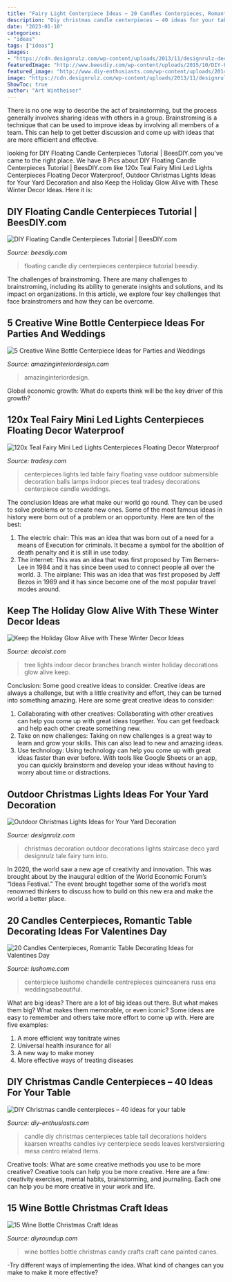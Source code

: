 ```yaml
---
title: "Fairy Light Centerpiece Ideas ~ 20 Candles Centerpieces, Romantic Table Decorating Ideas For Valentines Day"
description: "Diy christmas candle centerpieces – 40 ideas for your table"
date: "2023-01-10"
categories:
- "ideas"
tags: ["ideas"]
images:
- "https://cdn.designrulz.com/wp-content/uploads/2013/11/designrulz-deco-christmas-11.jpg"
featuredImage: "http://www.beesdiy.com/wp-content/uploads/2015/10/DIY-Floating-Candle-Centerpiece-tutorial6.jpg"
featured_image: "http://www.diy-enthusiasts.com/wp-content/uploads/2014/10/tall-candle-holders-ivy-leaves-seeds-wreaths.jpg"
image: "https://cdn.designrulz.com/wp-content/uploads/2013/11/designrulz-deco-christmas-11.jpg"
ShowToc: true
author: "Art Wintheiser"
---
```



There is no one way to describe the act of brainstorming, but the process generally involves sharing ideas with others in a group. Brainstroming is a technique that can be used to improve ideas by involving all members of a team. This can help to get better discussion and come up with ideas that are more efficient and effective.

	

		
looking for DIY Floating Candle Centerpieces Tutorial | BeesDIY.com you've came to the right place. We have 8 Pics about DIY Floating Candle Centerpieces Tutorial | BeesDIY.com like 120x Teal Fairy Mini Led Lights Centerpieces Floating Decor Waterproof, Outdoor Christmas Lights Ideas for Your Yard Decoration and also Keep the Holiday Glow Alive with These Winter Decor Ideas. Here it is:
		
    
## DIY Floating Candle Centerpieces Tutorial | BeesDIY.com

<img loading=lazy src="http://www.beesdiy.com/wp-content/uploads/2015/10/DIY-Floating-Candle-Centerpiece-tutorial6.jpg" onerror="this.onerror=null;this.src='https://tse1.mm.bing.net/th?id=OIP.W20JrCtUE6nzqF-P2dqf7QHaJ4&amp;pid=15.1';" alt="DIY Floating Candle Centerpieces Tutorial | BeesDIY.com">

_Source: beesdiy.com_

>floating candle diy centerpieces centerpiece tutorial beesdiy. 

	

The challenges of brainstroming.
There are many challenges to brainstroming, including its ability to generate insights and solutions, and its impact on organizations. In this article, we explore four key challenges that face brainstromers and how they can be overcome.

    
## 5 Creative Wine Bottle Centerpiece Ideas For Parties And Weddings

<img loading=lazy src="https://www.amazinginteriordesign.com/wp-content/uploads/2014/02/432.jpg" onerror="this.onerror=null;this.src='https://tse1.mm.bing.net/th?id=OIP.AExF5Zy72FeyNo9TbSDv2wHaSV&amp;pid=15.1';" alt="5 Creative Wine Bottle Centerpiece Ideas for Parties and Weddings">

_Source: amazinginteriordesign.com_

>amazinginteriordesign. 

	

Global economic growth: What do experts think will be the key driver of this growth?
 

    
## 120x Teal Fairy Mini Led Lights Centerpieces Floating Decor Waterproof

<img loading=lazy src="https://item4.tradesy.com/r/db4a7fc7f77bf24adb696719dbada6d6/720/960/weddings/other/075-diameter/120x-teal-fairy-mini-led-lights-centerpieces-floating-decor-waterproof-778838.jpg" onerror="this.onerror=null;this.src='https://tse4.mm.bing.net/th?id=OIP.-6cPV0JI1q0v6TtPGA_hVQHaJ4&amp;pid=15.1';" alt="120x Teal Fairy Mini Led Lights Centerpieces Floating Decor Waterproof">

_Source: tradesy.com_

>centerpieces lights led table fairy floating vase outdoor submersible decoration balls lamps indoor pieces teal tradesy decorations centerpiece candle weddings. 

	

The conclusion
Ideas are what make our world go round. They can be used to solve problems or to create new ones. Some of the most famous ideas in history were born out of a problem or an opportunity. Here are ten of the best:
1. The electric chair: This was an idea that was born out of a need for a means of Execution for criminals. It became a symbol for the abolition of death penalty and it is still in use today.
2. The internet: This was an idea that was first proposed by Tim Berners-Lee in 1984 and it has since been used to connect people all over the world. 3. The airplane: This was an idea that was first proposed by Jeff Bezos in 1989 and it has since become one of the most popular travel modes around. 
    
## Keep The Holiday Glow Alive With These Winter Decor Ideas

<img loading=lazy src="http://cdn.decoist.com/wp-content/uploads/2015/01/Indoor-tree-branch-with-lights.jpg" onerror="this.onerror=null;this.src='https://tse3.mm.bing.net/th?id=OIP.N46QXk6rG9X87We15XuJaQHaLH&amp;pid=15.1';" alt="Keep the Holiday Glow Alive with These Winter Decor Ideas">

_Source: decoist.com_

>tree lights indoor decor branches branch winter holiday decorations glow alive keep. 

	

Conclusion: Some good creative ideas to consider.
Creative ideas are always a challenge, but with a little creativity and effort, they can be turned into something amazing. Here are some great creative ideas to consider: 
1. Collaborating with other creatives: Collaborating with other creatives can help you come up with great ideas together. You can get feedback and help each other create something new. 
2. Take on new challenges: Taking on new challenges is a great way to learn and grow your skills. This can also lead to new and amazing ideas. 
3. Use technology: Using technology can help you come up with great ideas faster than ever before. With tools like Google Sheets or an app, you can quickly brainstorm and develop your ideas without having to worry about time or distractions.

    
## Outdoor Christmas Lights Ideas For Your Yard Decoration

<img loading=lazy src="https://cdn.designrulz.com/wp-content/uploads/2013/11/designrulz-deco-christmas-11.jpg" onerror="this.onerror=null;this.src='https://tse2.mm.bing.net/th?id=OIP.vP5mD_vqcMGV-L-SYytLawHaLH&amp;pid=15.1';" alt="Outdoor Christmas Lights Ideas for Your Yard Decoration">

_Source: designrulz.com_

>christmas decoration outdoor decorations lights staircase deco yard designrulz tale fairy turn into. 

	

In 2020, the world saw a new age of creativity and innovation. This was brought about by the inaugural edition of the World Economic Forum’s “Ideas Festival.” The event brought together some of the world’s most renowned thinkers to discuss how to build on this new era and make the world a better place.

    
## 20 Candles Centerpieces, Romantic Table Decorating Ideas For Valentines Day

<img loading=lazy src="https://www.lushome.com/wp-content/uploads/2012/01/candles-centerpiece-table-decorating-ideas-valentines-day-15.jpg" onerror="this.onerror=null;this.src='https://tse4.mm.bing.net/th?id=OIP.raOeiHFt8HISOImLNJbzuAAAAA&amp;pid=15.1';" alt="20 Candles Centerpieces, Romantic Table Decorating Ideas for Valentines Day">

_Source: lushome.com_

>centerpiece lushome chandelle centrepieces quinceanera russ ena weddingsabeautiful. 

	

What are big ideas?
There are a lot of big ideas out there. But what makes them big? What makes them memorable, or even iconic? Some ideas are easy to remember and others take more effort to come up with. Here are five examples: 
1. A more efficient way tonitrate wines
2. Universal health insurance for all
3. A new way to make money
4. More effective ways of treating diseases

    
## DIY Christmas Candle Centerpieces – 40 Ideas For Your Table

<img loading=lazy src="http://www.diy-enthusiasts.com/wp-content/uploads/2014/10/tall-candle-holders-ivy-leaves-seeds-wreaths.jpg" onerror="this.onerror=null;this.src='https://tse4.mm.bing.net/th?id=OIP.H2Gme9kxv72CoNRpp_w3mgHaLH&amp;pid=15.1';" alt="DIY Christmas candle centerpieces – 40 ideas for your table">

_Source: diy-enthusiasts.com_

>candle diy christmas centerpieces table tall decorations holders kaarsen wreaths candles ivy centerpiece seeds leaves kerstversiering mesa centro related items. 

	

Creative tools: What are some creative methods you use to be more creative?
Creative tools can help you be more creative. Here are a few: creativity exercises, mental habits, brainstorming, and journaling. Each one can help you be more creative in your work and life.

    
## 15 Wine Bottle Christmas Craft Ideas

<img loading=lazy src="http://diyroundup.com/wp-content/uploads/2016/11/Candy-Cane-Wine-Bottles.jpg" onerror="this.onerror=null;this.src='https://tse4.mm.bing.net/th?id=OIP.J0LgBCv_Bo6SG6hrjTCb3gHaJ3&amp;pid=15.1';" alt="15 Wine Bottle Christmas Craft Ideas">

_Source: diyroundup.com_

>wine bottles bottle christmas candy crafts craft cane painted canes. 

	

-Try different ways of implementing the idea. What kind of changes can you make to make it more effective? 

